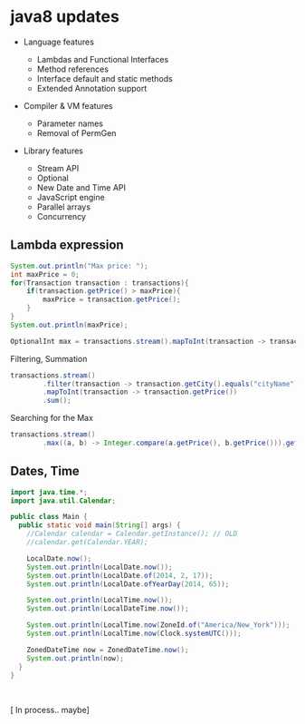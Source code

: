 # java8 updates

- Language features
    * Lambdas and Functional Interfaces
    * Method references
    * Interface default and static methods
    * Extended Annotation support
    

- Compiler & VM features
    * Parameter names
    * Removal of PermGen
    

- Library features
    * Stream API
    * Optional
    * New Date and Time API
    * JavaScript engine
    * Parallel arrays
    * Concurrency
  


## Lambda expression
  
```java
System.out.println("Max price: ");
int maxPrice = 0;
for(Transaction transaction : transactions){
    if(transaction.getPrice() > maxPrice){
        maxPrice = transaction.getPrice();
    }
}
System.out.println(maxPrice);
```

```java
OptionalInt max = transactions.stream().mapToInt(transaction -> transaction.getPrice()).max();
```

Filtering, Summation

```java
transactions.stream()
        .filter(transaction -> transaction.getCity().equals("cityName"))
        .mapToInt(transaction -> transaction.getPrice())
        .sum();
```

Searching for the Max

```java
transactions.stream()
        .max((a, b) -> Integer.compare(a.getPrice(), b.getPrice())).get().getStreet();
```

## Dates, Time

```java
import java.time.*;
import java.util.Calendar;

public class Main {
  public static void main(String[] args) {
    //Calendar calendar = Calendar.getInstance(); // OLD
    //calendar.get(Calendar.YEAR);

    LocalDate.now();
    System.out.println(LocalDate.now());
    System.out.println(LocalDate.of(2014, 2, 17));
    System.out.println(LocalDate.ofYearDay(2014, 65));

    System.out.println(LocalTime.now());
    System.out.println(LocalDateTime.now());

    System.out.println(LocalTime.now(ZoneId.of("America/New_York")));
    System.out.println(LocalTime.now(Clock.systemUTC()));

    ZonedDateTime now = ZonedDateTime.now();
    System.out.println(now);
  }
}
```

<br>

[ In process.. maybe]

<br>
<br>
<br>
<br>
<br>